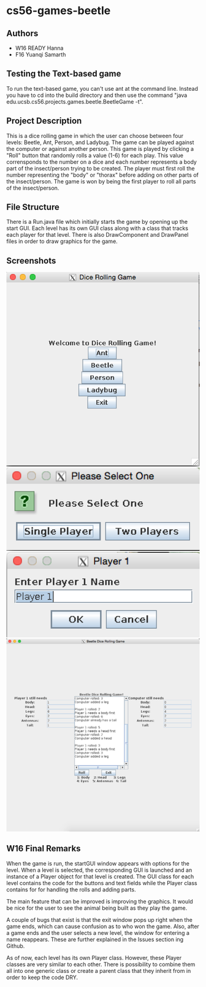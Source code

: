 # cs56-games-beetle

## Authors

* W16 READY Hanna
* F16 Yuanqi Samarth


## Testing the Text-based game
To run the text-based game, you can't use ant at the command line. Instead you have to cd into the build directory and then use the command "java edu.ucsb.cs56.projects.games.beetle.BeetleGame -t".


## Project Description

This is a dice rolling game in which the user can choose between four levels: Beetle, Ant, Person, and Ladybug. 
The game can be played against the computer or against another person.
This game is played by clicking a "Roll" button that randomly rolls a value (1-6) for each play. This value corrensponds to the number on a dice and each number represents a body part of the insect/person trying to be created.
The player must first roll the number representing the "body" or "thorax" before adding on other parts of the insect/person.
The game is won by being the first player to roll all parts of the insect/person.

## File Structure

There is a Run.java file which initially starts the game by opening up the start GUI. Each level has its own GUI class along with a class that tracks each player for that level. There is also DrawComponent and DrawPanel files in order to draw graphics for the game.

## Screenshots

![alt tag](https://github.com/JNguyen96/cs56-games-beetle/blob/master/gamePictures/StartScreen.png)
![alt tag](https://github.com/JNguyen96/cs56-games-beetle/blob/master/gamePictures/PlayerSelectScreen.png)
![alt tag](https://github.com/JNguyen96/cs56-games-beetle/blob/master/gamePictures/PlayerNameScreen.png)
![alt tag](https://github.com/JNguyen96/cs56-games-beetle/blob/master/gamePictures/GameScreen.png)

## W16 Final Remarks

When the game is run, the startGUI window appears with options for the level. When a level is selected, the corresponding GUI is launched and an instance of a Player object for that level is created. The GUI class for each level contains the code for the buttons and text fields while the Player class contains for for handling the rolls and adding parts.

The main feature that can be improved is improving the graphics. It would be nice for the user to see the animal being built as they play the game.

A couple of bugs that exist is that the exit window pops up right when the game ends, which can cause confusion as to who won the game. Also, after a game ends and the user selects a new level, the window for entering a name reappears. These are further explained in the Issues section ing Github.

As of now, each level has its own Player class. However, these Player classes are very similar to each other. There is possibility to combine them all into one generic class or create a parent class that they inherit from in order to keep the code DRY.
